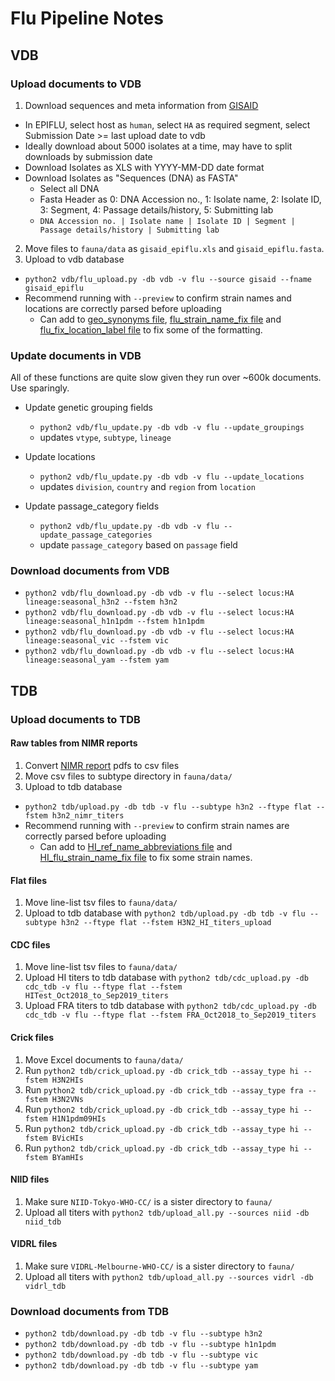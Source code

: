 # Flu Pipeline Notes

## VDB

### Upload documents to VDB

1. Download sequences and meta information from [GISAID](http://platform.gisaid.org/)
  * In EPIFLU, select host as `human`, select `HA` as required segment, select Submission Date >= last upload date to vdb
  * Ideally download about 5000 isolates at a time, may have to split downloads by submission date
  * Download Isolates as XLS with YYYY-MM-DD date format
  * Download Isolates as "Sequences (DNA) as FASTA"
    * Select all DNA
    * Fasta Header as 0: DNA Accession no., 1: Isolate name, 2: Isolate ID, 3: Segment, 4: Passage details/history, 5: Submitting lab
    * `DNA Accession no. | Isolate name | Isolate ID | Segment | Passage details/history | Submitting lab`
2. Move files to `fauna/data` as `gisaid_epiflu.xls` and `gisaid_epiflu.fasta`.
3. Upload to vdb database
  * `python2 vdb/flu_upload.py -db vdb -v flu --source gisaid --fname gisaid_epiflu`
  * Recommend running with `--preview` to confirm strain names and locations are correctly parsed before uploading
  	* Can add to [geo_synonyms file](source-data/geo_synonyms.tsv), [flu_strain_name_fix file](source-data/flu_strain_name_fix.tsv) and [flu_fix_location_label file](source-data/flu_fix_location_label.tsv) to fix some of the formatting.

### Update documents in VDB

All of these functions are quite slow given they run over ~600k documents. Use sparingly.

* Update genetic grouping fields
  * `python2 vdb/flu_update.py -db vdb -v flu --update_groupings`
  * updates `vtype`, `subtype`, `lineage`

* Update locations
  * `python2 vdb/flu_update.py -db vdb -v flu --update_locations`
  * updates `division`, `country` and `region` from `location`

* Update passage_category fields
  * `python2 vdb/flu_update.py -db vdb -v flu --update_passage_categories`
  * update `passage_category` based on `passage` field

### Download documents from VDB

* `python2 vdb/flu_download.py -db vdb -v flu --select locus:HA lineage:seasonal_h3n2 --fstem h3n2`
* `python2 vdb/flu_download.py -db vdb -v flu --select locus:HA lineage:seasonal_h1n1pdm --fstem h1n1pdm`
* `python2 vdb/flu_download.py -db vdb -v flu --select locus:HA lineage:seasonal_vic --fstem vic`
* `python2 vdb/flu_download.py -db vdb -v flu --select locus:HA lineage:seasonal_yam --fstem yam`

## TDB

### Upload documents to TDB

#### Raw tables from NIMR reports

1. Convert [NIMR report](https://www.crick.ac.uk/research/worldwide-influenza-centre/annual-and-interim-reports/) pdfs to csv files
2. Move csv files to subtype directory in `fauna/data/`
3. Upload to tdb database
  * `python2 tdb/upload.py -db tdb -v flu --subtype h3n2 --ftype flat --fstem h3n2_nimr_titers`
  * Recommend running with `--preview` to confirm strain names are correctly parsed before uploading
  	* Can add to [HI_ref_name_abbreviations file](source-data/HI_ref_name_abbreviations.tsv) and [HI_flu_strain_name_fix file](source-data/HI_flu_strain_name_fix.tsv) to fix some strain names.

#### Flat files

1. Move line-list tsv files to `fauna/data/`
2. Upload to tdb database with `python2 tdb/upload.py -db tdb -v flu --subtype h3n2 --ftype flat --fstem H3N2_HI_titers_upload`

#### CDC files

1. Move line-list tsv files to `fauna/data/`
2. Upload HI titers to tdb database with `python2 tdb/cdc_upload.py -db cdc_tdb -v flu --ftype flat --fstem HITest_Oct2018_to_Sep2019_titers`
3. Upload FRA titers to tdb database with `python2 tdb/cdc_upload.py -db cdc_tdb -v flu --ftype flat --fstem FRA_Oct2018_to_Sep2019_titers`

#### Crick files

1. Move Excel documents to `fauna/data/`
2. Run `python2 tdb/crick_upload.py -db crick_tdb --assay_type hi --fstem H3N2HIs`
3. Run `python2 tdb/crick_upload.py -db crick_tdb --assay_type fra --fstem H3N2VNs`
4. Run `python2 tdb/crick_upload.py -db crick_tdb --assay_type hi --fstem H1N1pdm09HIs`
5. Run `python2 tdb/crick_upload.py -db crick_tdb --assay_type hi --fstem BVicHIs`
6. Run `python2 tdb/crick_upload.py -db crick_tdb --assay_type hi --fstem BYamHIs`

#### NIID files

1. Make sure `NIID-Tokyo-WHO-CC/` is a sister directory to `fauna/`
2. Upload all titers with `python2 tdb/upload_all.py --sources niid -db niid_tdb`

#### VIDRL files

1. Make sure `VIDRL-Melbourne-WHO-CC/` is a sister directory to `fauna/`
2. Upload all titers with `python2 tdb/upload_all.py --sources vidrl -db vidrl_tdb`

### Download documents from TDB

* `python2 tdb/download.py -db tdb -v flu --subtype h3n2`
* `python2 tdb/download.py -db tdb -v flu --subtype h1n1pdm`
* `python2 tdb/download.py -db tdb -v flu --subtype vic`
* `python2 tdb/download.py -db tdb -v flu --subtype yam`
